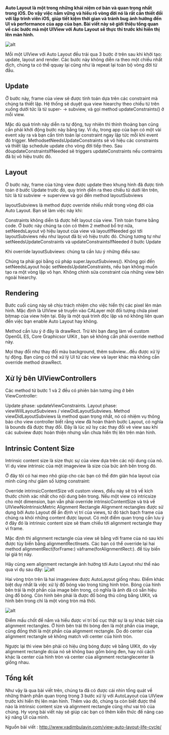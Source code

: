 **Auto Layout là một trong những khái niệm cơ bản và quan trọng nhất trong iOS. Do vậy việc nắm vững và hiểu rõ vòng đời nó là rất cần thiết đối với lập trình viên iOS, giúp tiết kiệm thời gian và tránh bug ảnh hưởng đến UI và performance của app của bạn. Bài viết này sẽ giới thiệu tổng quan về các bước mà  một UIView với Auto Layout sẽ thực thi trước khi hiển thị lên màn hình.**

![alt](http://www.vadimbulavin.com/img/autolayout_1.svg)

Mỗi một UIView với  Auto Layout đều trải qua 3 bước ở trên sau khi khởi tạo: update, layout and render. Các bước này không diễn ra theo một chiều nhất địch, chúng ta có thể qquay lại cũng như là repeat lại toàn bộ vòng đời từ đầu. 

## Update
Ở bước này, frame của view sẽ được tính toán dựa trên các constraint mà chúng ta thiết lập. Hệ thống sẽ duyệt qua view hiearchy theo chiều từ trên xuống dưới tức là từ super- -> subview, và gọi method  updateConstraints() ở mỗi view.

Mặc dù quá trình này diễn ra tự động, tuy nhiên thì thỉnh thoảng bạn cũng cần phải khởi động bước này bằng tay. Ví dụ, trong app của bạn có một vài event xảy ra và bạn cần tính toán lại constraint ngay lập tức mỗi khi event đó trigger. MethodsetNeedsUpdateConstraints sẽ vô hiệu các constraints và thiết lập schedule update cho vòng đời tiếp theo. Sau đóupdateConstraintsIfNeeded sẽ triggers updateConstraints nếu contraints đã bị vô hiệu trước đó. 

## Layout
Ở bước này, frame của từng view được update theo khung hình đã được tính toán ở bước Update trước đó, quy trình diễn ra theo chiều từ dưới lên trên, tức là từ subview -> superview và gọi đến method  layoutSubviews

layoutSubviews là method  được override nhiều nhất trong vòng đời của Auto Layout. Bạn sẽ làm việc này khi:  

Constraints không diễn tả được hết layout của view.
Tính toán frame bằng code.
Ở bước này chúng ta còn có thêm 2 method bổ trợ nữa,  setNeedsLayout vô hiệu layout của view và  layoutIfNeeded gọi tới layoutSubviews nếu như layout đã bị vô hiệu trước đó. Chúng tương tự như  setNeedsUpdateConstraints và updateConstraintsIfNeeded ở bước Update

Khi override layoutSubviews: chúng ta cần lưu ý những điều sau:

Chúng ta phải gọi bằng cú pháp super.layoutSubviews().
Không gọi đến  setNeedsLayout hoặc setNeedsUpdateConstraints, nếu bạn không muốn tạo ra một vòng lặp vô hạn.
Không chỉnh sửa constraint của những view bên ngoài hiearchy.
 

## Rendering
Bước cuối cùng này sẽ chịu trách nhiệm cho việc hiển thị các pixel lên màn hình. Mặc định là UIView sẽ truyền vào  CALayer một đối tượng chứa pixel bitmap của view hiện tại. Đây là một quá trình độc lập và nó không liên quan đến việc bạn enable Auto Layout hay không.

Method cần lưu ý ở đây là  drawRect. Trừ khi bạn đang làm về custom  OpenGL ES, Core Graphicsor UIKit , bạn sẽ không cần phải override method này. 

Mọi thay đổi như thay đổi màu background, thêm subview...đều được xử lý tự động. Bạn cũng có thể xử lý UI từ các view và layer khác mà không cần override method drawRect.

## Xử lý bên UIViewControllers
Các method từ bước 1 và 2 đều có phiên bản tương ứng ở bên ViewController:

Update phase: updateViewConstraints.
Layout phase: viewWillLayoutSubviews / viewDidLayoutSubviews.
Method viewDidLayoutSubviews là method quan trọng nhất, nó có nhiệm vụ thông báo cho view controller biết rằng view đã hoàn thành bước Layout, có nghĩa là bounds đã được thay đổi. Đây là lúc xử lsy các thay đổi vè view sau khi các subview được hoàn thiện nhưng vẫn chưa hiển thị lên trên màn hình.

## Intrinsic Content Size
Intrinsic content size là size thực sự của view dựa trên các nội dung của nó. Ví dụ view intrinsic của một imageview là size của bức ảnh bên trong đó.

Ở đây tôi có hai mẹo nhỏ giúp cho các bạn có thể đơn giản hóa layout của mình cũng như giảm số lượng constraint: 

Override  intrinsicContentSize với custom views, điều này sẽ trả về kích thước chính xác nhất cho nội dung bên trong.
Nếu một view có intricsize cho một dimension, bạn vẫn phải override intrinsicContentSize và trả về UIViewNoIntrinsicMetric 
Alignment Rectangle
Alignment rectangles được sử dụng bởi Auto Layout để ấn định vị trí của views, từ đó tách bạch frame của chúng ra khỏi những content được layout. Có một điểm quan trọng cần lưu ý ở đây đó là  intrinsic content size sẽ tham chiếu tới  alignment rectangle thay vì  frame.

Mặc định thì  alignment rectangle của view sẽ bằng với frame của nó sau khi được tùy biến bằng alignmentRectInsets. Các bạn có thể override lại hai method  alignmentRect(forFrame:) vàframe(forAlignmentRect:). để tùy biến lại giá trị này.

Hãy cùng xem  alignment rectangle ảnh hưởng tới Auto Layout như thế nào qua ví dụ sau đây:
![alt](http://www.vadimbulavin.com/img/alignment_rect_1.svg)

Hai vòng tròn trên là hai imageview được AutoLayout giống nhau. Điểm khác biệt duy nhất là việc xử lý đổ bóng vào trong từng hình tròn. Bóng của hình bên trái là một phần của image bên trong, có nghĩa là ảnh đã có sẵn hiệu ứng đổ bóng. Còn hình bên phải là được đổ bóng thủ công bằng UIKit, và hình bên trong chỉ là một vòng tròn mà thôi.

![alt](http://www.vadimbulavin.com/img/alignment_rect_2.svg)

Điểm mấu chốt để nắm và hiểu được ví trí bố cục thật sự là sự khác biệt của alignment rectangles. Ở hình bên trái thì bóng đen là một phần cùa image, cũng đồng thời là một phần của  alignment rectangle. Do đó center của alignment rectangle sẽ không match với center của hình tròn. 

Ngược lại thì view bên phải có hiệu ứng bóng được vẽ bằng UIKit, do vậy alignment rectangle dcủa nó sẽ không bao gồm bóng đen, hay nói cách khác là center của hình tròn và center của  alignment rectanglecenter là giống nhau.

## Tổng kết
Như vậy là qua bài viết trên, chúng ta đã có được cái nhìn tổng quát về những thành phần quan trọng trong 3 bước xử lý với AutoLayout của UIView trước khi hiển thị lên màn hình. Thêm vào đó, chúng ta còn biết được thế nào là  intrinsic content size và alignment rectangle cũng như vai trò của chúng. Hy vọng bài viết này sẽ giúp các bạn có thêm kiến thức để nâng cao kỹ năng UI của mình. 

Nguồn bài viết : http://www.vadimbulavin.com/view-auto-layout-life-cycle/